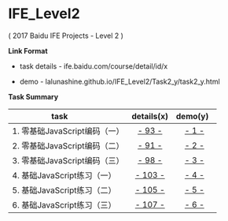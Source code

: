 # IFE_Level2
( 2017 Baidu IFE Projects - Level 2 )

**Link Format**

- task details - ife.baidu.com/course/detail/id/x

- demo - lalunashine.github.io/IFE_Level2/Task2_y/task2_y.html


**Task Summary**

| task                      | details(x)                                  | demo(y)   |
| -------------             | :-------------:                                   | :-------------:| 
| 1. 零基础JavaScript编码（一）| [- 93 -](http://ife.baidu.com/course/detail/id/93)| [- 1 -]( http://lalunashine.github.io/IFE_Level2/Task2_1/task2_1.html)|
| 2. 零基础JavaScript编码（二）| [- 91 -](http://ife.baidu.com/course/detail/id/91)| [- 2 -]( http://lalunashine.github.io/IFE_Level2/Task2_2/task2_2.html)|
| 3. 零基础JavaScript编码（三）| [- 98 -](http://ife.baidu.com/course/detail/id/98)| [- 3 -]( http://lalunashine.github.io/IFE_Level2/Task2_3/task2_3.html)|
| 4. 基础JavaScript练习（一）| [- 103 -](http://ife.baidu.com/course/detail/id/103)| [- 4 -]( http://lalunashine.github.io/IFE_Level2/Task2_4/task2_4.html)|
| 5. 基础JavaScript练习（二）| [- 105 -](http://ife.baidu.com/course/detail/id/105)| [- 5 -]( http://lalunashine.github.io/IFE_Level2/Task2_5/task2_5.html)|
| 6. 基础JavaScript练习（三）| [- 107 -](http://ife.baidu.com/course/detail/id/107)| [- 6 -]( http://lalunashine.github.io/IFE_Level2/Task2_6/task2_6.html)|
